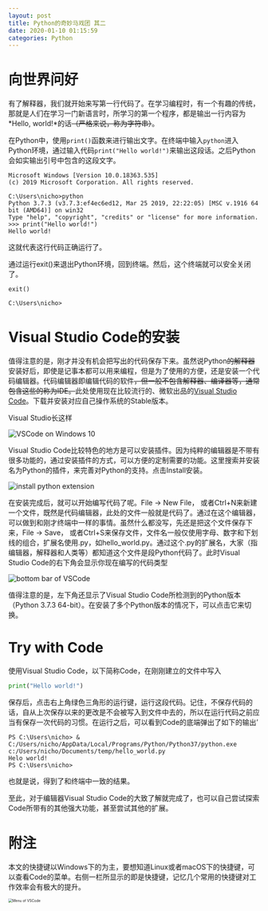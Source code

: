 ```yaml
---
layout: post
title: Python的奇妙马戏团 其二
date: 2020-01-10 01:15:59
categories: Python
---
```


# 向世界问好

有了解释器，我们就开始来写第一行代码了。在学习编程时，有一个有趣的传统，那就是人们在学习一门新语言时，所学习的第一个程序，都是输出一行内容为*Hello, world!*的话~~（严格来说，称为字符串）~~。

在Python中，使用`print()`函数来进行输出文字。在终端中输入`python`进入Python环境，通过输入代码`print("Hello world!")`来输出这段话。之后Python会如实输出引号中包含的这段文字。

```
Microsoft Windows [Version 10.0.18363.535]
(c) 2019 Microsoft Corporation. All rights reserved.

C:\Users\nicho>python
Python 3.7.3 (v3.7.3:ef4ec6ed12, Mar 25 2019, 22:22:05) [MSC v.1916 64 bit (AMD64)] on win32
Type "help", "copyright", "credits" or "license" for more information.
>>> print("Hello world!")
Hello world!
```

这就代表这行代码正确运行了。

通过运行exit()来退出Python环境，回到终端。然后，这个终端就可以安全关闭了。

```
exit()

C:\Users\nicho>
```

# Visual Studio Code的安装

值得注意的是，刚才并没有机会把写出的代码保存下来。虽然说Python~~的解释器~~安装好后，即使是记事本都可以用来编程，但是为了使用的方便，还是安装一个代码编辑器。代码编辑器即编辑代码的软件~~，但一般不包含解释器、编译器等，通常包含这些的称为IDE。~~此处使用现在比较流行的、微软出品的[Visual Studio Code](https://code.visualstudio.com/)。下载并安装对应自己操作系统的Stable版本。

Visual Studio长这样

![VSCode on Windows 10](https://dppfgq.bn.files.1drv.com/y4mN6ezbDTKHBxvsVAc9w1UYKo6IiHyEuJdx3IPgbGBASS1zYfuJ9PvCWrobp1UItKdCTZcDnyksW_SEYqIeXFHDnO-uAulDpyPTDMhTa-daxPth9OmbF3sdkyEhfuWUzGQQLB8qikgcytYPlB2Th5WD9QlAUHzYNzO5afS_VooxvZJVRwxMaChSAUaTWWiGpGrxVUffIjRM32OO66AfWYdvA?width=1727&height=1303&cropmode=none)

Visual Studio Code比较特色的地方是可以安装插件。因为纯粹的编辑器是不带有很多功能的，通过安装插件的方式，可以方便的定制需要的功能。这里搜索并安装名为Python的插件，来完善对Python的支持。点击Install安装。

![install python extension](https://dppegq.bn.files.1drv.com/y4mMLGYdaqeh3vdOcPbCaXoWurQ6oSN8UFRdCtscEGkDtlM_e4_DOYeu_gF21t-imzFPGJ0t3ofTlj2GfFHkh74b5kXxwHhHK8Rjy5BHbEUMVfkRtLxmW38gyni0fMoqUGCo0C_2qwik6yWANIfHei31JsXU6f1fARDt7wdQHXjNj52MNMBDlNNwDdnlwDVbb0jNnKWUL7peCqaioCZmL6DWQ?width=1727&height=1303&cropmode=none)

在安装完成后，就可以开始编写代码了呢。File -> New File， 或者Ctrl+N来新建一个文件，既然是代码编辑器，此处的文件一般就是代码了。通过在这个编辑器，可以做到和刚才终端中一样的事情。虽然什么都没写，先还是把这个文件保存下来，File -> Save， 或者Ctrl+S来保存文件，文件名一般仅使用字母、数字和下划线的组合，扩展名使用.py，如hello_world.py。通过这个.py的扩展名，大家（指编辑器，解释器和人类等）都知道这个文件是段Python代码了。此时Visual Studio Code的右下角会显示你现在编写的代码类型

![bottom bar of VSCode](https://dppcgq.bn.files.1drv.com/y4mD54dr9SNs03FxtATf_Q5ggROCUp6CP25HA136aWgBPsFkj5QaspI_4Q1G81G47xWlFTpxujZ-gbpx7aTwOiaxhxifNeDAQGCzWCTUUyaoWrglDGGO2nFtzCVEzf6s2ISGtMy9v4HIH7k5x5fvfWOHAvol7BUOAVjWiOhPrgESHN5YCg0xi1wq6R6hj8aAYYNzOoiNWQSI5aZ08JZc0RXhg?width=1727&height=35&cropmode=none)

值得注意的是，左下角还显示了Visual Studio Code所检测到的Python版本（Python 3.7.3 64-bit）。在安装了多个Python版本的情况下，可以点击它来切换。

# Try with Code

使用Visual Studio Code，以下简称Code，在刚刚建立的文件中写入

```python
print("Hello world!")
```

保存后，点击右上角绿色三角形的运行键，运行这段代码。记住，不保存代码的话，自从上次保存以来的更改是不会被写入到文件中去的，所以在运行代码之前应当有保存一次代码的习惯。在运行之后，可以看到Code的底端弹出了如下的输出’

```
PS C:\Users\nicho> & C:/Users/nicho/AppData/Local/Programs/Python/Python37/python.exe c:/Users/nicho/Documents/temp/hello_world.py
Helo world!
PS C:\Users\nicho>
```

也就是说，得到了和终端中一致的结果。

至此，对于编辑器Visual Studio Code的大致了解就完成了，也可以自己尝试探索Code所带有的其他强大功能，甚至尝试其他的扩展。

# 附注

本文的快捷键以Windows下的为主，要想知道Linux或者macOS下的快捷键，可以查看Code的菜单。右侧一栏所显示的即是快捷键，记忆几个常用的快捷键对工作效率会有极大的提升。

<img src="https://dppdgq.bn.files.1drv.com/y4mM_77NU9Tx_we9B0j1QFFcdXEtVsBHoMOfrQ__cjBbya_PkkvNaGsYUXkzYgle-bfFiT6gbSEFZp9QnMde6JzIhZrGr_ix13DTjvObTN2mqhFK3_3hX5BH4dz41uFFHWmxOKAyHoeAnpI8c8St8My0bY3ziSNrCAIMKxwOpdSa9sncZS6xJLLm8PYt7FW2aAxtTpltH_I1JlxVqiX2kToqA?width=463&amp;height=813&amp;cropmode=none" alt="Menu of VSCode" style="zoom:50%;" />